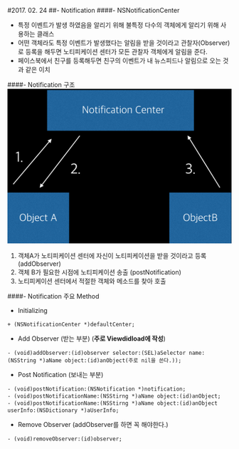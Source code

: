#2017. 02. 24
##- Notification
####- NSNotificationCenter
- 특정 이벤트가 발생 하였음을 알리기 위해 불특정 다수의 객체에게 알리기 위해 사용하는 클래스
- 어떤 객체라도 특정 이벤트가 발생했다는 알림을 받을 것이라고 관찰자(Observer)로 등록을 해두면 노티피케이션 센터가 모든 관찰자 객체에게 알림을 준다.
- 페이스북에서 친구를 등록해두면 친구의 이벤트가 내 뉴스피드나 알림으로 오는 것과 같은 이치 

####- Notification 구조
![](https://github.com/BaekJinCho/iOS.school/blob/master/Study/Image/Notification.png?raw=true)

1. 객체A가 노티피케이션 센터에 자신이 노티피케이션을 받을 것이라고 등록 (addObserver)
2. 객체 B가 필요한 시점에 노티피케이션 송출 (postNotification)
3. 노티피케이션 센터에서 적절한 객체와 메소드를 찾아 호출

####- Notification 주요 Method
- Initializing

```objc
+ (NSNotificationCenter *)defaultCenter;
```
- Add Observer (받는 부분) (**주로 Viewdidload에 작성**)

```objc
- (void)addObserver:(id)observer selector:(SEL)aSelector name:(NSString *)aName object:(id)anObject(주로 nil을 쓴다.));
```

- Post Notification (보내는 부분)

```objc
- (void)postNotification:(NSNotification *)notification;
- (void)postNotificationName:(NSStirng *)aName object:(id)anObject;
- (void)postNotificationName:(NSStirng *)aName object:(id)anObject userInfo:(NSDictionary *)aUserInfo;
```
- Remove Observer (addObserver를 하면 꼭 해야한다.)

```objc
- (void)removeObserver:(id)observer;
```
